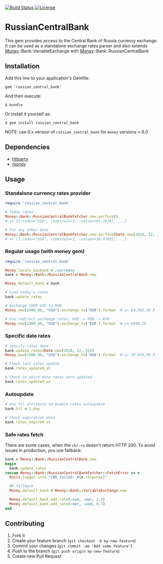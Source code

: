 [![Build Status](https://circleci.com/gh/rmustafin/russian_central_bank.svg?style=shield)](https://circleci.com/gh/rmustafin/russian_central_bank)
[![License](https://img.shields.io/github/license/rmustafin/russian_central_bank.svg)](http://opensource.org/licenses/MIT)

# RussianCentralBank

This gem provides access to the Central Bank of Russia currency exchange. It can be used as a standalone exchange rates parser and also extends [Money](https://github.com/RubyMoney/money)::Bank::VariableExchange with [Money](https://github.com/RubyMoney/money)::Bank::RussianCentralBank

## Installation

Add this line to your application's Gemfile:

    gem 'russian_central_bank'

And then execute:

    $ bundle

Or install it yourself as:

    $ gem install russian_central_bank

NOTE: use 0.x version of `russian_central_bank` for `money` versions < 6.0 

## Dependencies

* [httparty](https://github.com/jnunemaker/httparty)
* [money](https://github.com/RubyMoney/money)

## Usage

### Standalone currency rates provider

```ruby
require 'russian_central_bank'

# Today rates
Money::Bank::RussianCentralBankFetcher.new.perform()
# => [{:code=>"USD", :nominal=>1, :value=>65.1639}, ...]

# For any other date
Money::Bank::RussianCentralBankFetcher.new.perform(Date.new(2010, 12, 31))
# => [{:code=>"USD", :nominal=>1, :value=>30.4769}, ...]
```

### Regular usage (with money gem)

```ruby
require 'russian_central_bank'

Money.locale_backend = :currency
bank = Money::Bank::RussianCentralBank.new

Money.default_bank = bank

# Load today's rates
bank.update_rates

# Exchange 1000 USD to RUB
Money.new(1000_00, "USD").exchange_to('RUB').format  # => 64.592,50 ₽

# Use indirect exchange rates, USD -> RUB -> EUR
Money.new(1000_00, "USD").exchange_to('EUR').format  # => €888,26
```

### Specific date rates

```ruby
# Specify rates date
bank.update_rates(Date.new(2010, 12, 31))
Money.new(1000_00, "USD").exchange_to('RUB').format  # => 30.476,90 ₽

# Check last rates update
bank.rates_updated_at

# Check on which date rates were updated
bank.rates_updated_on
```

### Autoupdate

```ruby
# Use ttl attribute to enable rates autoupdate
bank.ttl = 1.day

# Check expiration date
bank.rates_expired_at
```

### Safe rates fetch

There are some cases, when the `cbr.ru` doesn't return HTTP 200.
To avoid issues in production, you use fallback:

```ruby
bank = Money::Bank::RussianCentralBank.new
begin
  bank.update_rates
rescue Money::Bank::RussianCentralBankFetcher::FetchError => e
  Rails.logger.info "CBR failed: #{e.response}"

  ## fallback
  Money.default_bank = Money::Bank::VariableExchange.new

  Money.default_bank.add_rate(:usd, :eur, 1.3)
  Money.default_bank.add_rate(:eur, :usd, 0.7)
end
```

## Contributing

1. Fork it
2. Create your feature branch (`git checkout -b my-new-feature`)
3. Commit your changes (`git commit -am 'Add some feature'`)
4. Push to the branch (`git push origin my-new-feature`)
5. Create new Pull Request

